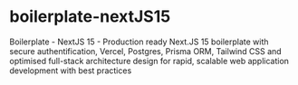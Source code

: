# boilerplate-nextJS15
Boilerplate - NextJS 15 - Production ready Next.JS 15 boilerplate with secure authentification, Vercel, Postgres, Prisma ORM, Tailwind CSS and optimised full-stack architecture design for rapid, scalable web application development with best practices 

